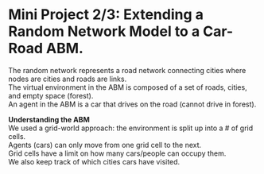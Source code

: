 # Mini Project 2/3: Extending a Random Network Model to a Car-Road ABM. 
The random network represents a road network connecting cities where nodes are cities and roads are links.<br> 
The virtual environment in the ABM is composed of a set of roads, cities, and empty space (forest). <br>
An agent in the ABM is a car that drives on the road (cannot drive in forest).  <br> 

**Understanding the ABM** <br>
We used a grid-world approach: the environment is split up into a # of grid cells. <br>
Agents (cars) can only move from one grid cell to the next. <br>
Grid cells have a limit on how many cars/people can occupy them. <br>
We also keep track of which cities cars have visited. <br>
